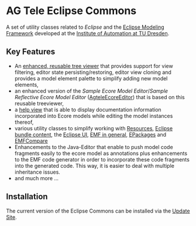 # AG Tele Eclipse Commons 

A set of utility classes related to *Eclipse* and the [Eclipse Modeling Framework](https://www.eclipse.org/modeling/emf/) developed at the [Institute of Automation at TU Dresden](http://www.et.tu-dresden.de/ifa/).

## Key Features

* An [enhanced, reusable tree viewer](/de.tud.et.ifa.agtele.eclipse.commons.ui/src/de/tud/et/ifa/agtele/ui/widgets/TreeViewerGroup.java) that provides support for view filtering, editor state persisting/restoring, editor view cloning and provides a model element palette to simplify adding new model elements,
* an enhanced version of the *Sample Ecore Model Editor*/*Sample Reflective Ecore Model Editor* ([AgteleEcoreEditor](/de.tud.et.ifa.agtele.eclipse.commons.ui/src/de/tud/et/ifa/agtele/ui/editors/AgteleEcoreEditor.java)) that is based on this reusable treeviewer,
* a [help view](/de.tud.et.ifa.agtele.eclipse.commons.ui/src/de/tud/et/ifa/agtele/ui/views/EMFModelHelpView.java) that is able to display documentation information incorporated into Ecore models while editing the model instances thereof,
* various utility classes to simplify working with [Resources](/de.tud.et.ifa.agtele.eclipse.commons/src/de/tud/et/ifa/agtele/resources/ResourceHelper.java), [Eclipse bundle content](/de.tud.et.ifa.agtele.eclipse.commons/src/de/tud/et/ifa/agtele/resources/BundleContentHelper.java), the [Eclipse UI](/de.tud.et.ifa.agtele.eclipse.commons.ui/src/de/tud/et/ifa/agtele/ui/util/UIHelper.java), [EMF in general](/de.tud.et.ifa.agtele.eclipse.commons/src/de/tud/et/ifa/agtele/emf/AgteleEcoreUtil.java), [EPackages](/de.tud.et.ifa.agtele.eclipse.commons/src/de/tud/et/ifa/agtele/emf/EPackageHelper.java) and [EMFCompare](/de.tud.et.ifa.agtele.eclipse.commons/src/de/tud/et/ifa/agtele/emf/compare/EMFCompareUtil.java)
* Enhancements to the Java-Editor that enable to push model code fragments easily to the ecore model as annotations plus enhancements to the EMF code generator in order to incorporate these code fragments into the generated code. This way, it is easier to deal with multiple inheritance issues.
* and much more ...

## Installation

The current version of the Eclipse Commons can be installed via the [Update Site].

[Update Site]: https://agtele.eats.et.tu-dresden.de/eclipse/updates/